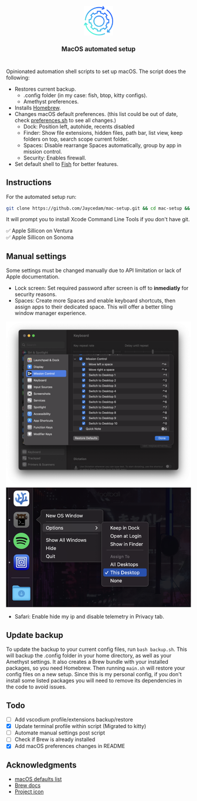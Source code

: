 <div align="center">
    <img src="images/logo.png" height="80" width="auto">
    <h1 style="font-size: larger">MacOS automated setup</h1>
    <!-- <p style="font-size: small">Opinionated automation scripts to set up macOS.</p> -->
    <br>
</div>

Opinionated automation shell scripts to set up macOS. The script does the following:

- Restores current backup.
  - .config folder (in my case: fish, btop, kitty configs).
  - Amethyst preferences.
- Installs [Homebrew](https://brew.sh).
- Changes macOS default preferences. (this list could be out of date, check [preferences.sh](modules/preferences.sh) to see all changes.)
  - Dock: Position left, autohide, recents disabled
  - Finder: Show file extensions, hidden files, path bar, list view, keep folders on top, search scope current folder.
  - Spaces: Disable rearrange Spaces automatically, group by app in mission control.
  - Security: Enables firewall.
- Set default shell to [Fish](https://fishshell.com) for better features.

## Instructions

For the automated setup run:

```sh
git clone https://github.com/Jaycedam/mac-setup.git && cd mac-setup && bash main.sh
```

It will prompt you to install Xcode Command Line Tools if you don't have git.

:white_check_mark: Apple Sillicon on Ventura  
:white_check_mark: Apple Sillicon on Sonoma

## Manual settings

Some settings must be changed manually due to API limitation or lack of Apple documentation.

- Lock screen: Set required password after screen is off to **inmediatly** for security reasons.
- Spaces: Create more Spaces and enable keyboard shortcuts, then assign apps to their dedicated space. This will offer a better tiling window manager experience.

![Keyboard shortcuts](images/keyboard-shortcuts.png)
![Assign to desktop](images/spaces.png)

- Safari: Enable hide my ip and disable telemetry in Privacy tab.

## Update backup

To update the backup to your current config files, run `bash backup.sh`. This will backup the .config folder in your home directory, as well as your Amethyst settings. It also creates a Brew bundle with your installed packages, so you need Homebrew. Then running `main.sh` will restore your config files on a new setup. Since this is my personal config, if you don't install some listed packages you will need to remove its dependencies in the code to avoid issues.

## Todo

- [ ] Add vscodium profile/extensions backup/restore
- [x] Update terminal profile within script (Migrated to kitty)
- [ ] Automate manual settings post script
- [ ] Check if Brew is already installed
- [x] Add macOS preferences changes in README

## Acknowledgments

- [macOS defaults list](https://macos-defaults.com/)
- [Brew docs](https://docs.brew.sh/Manpage)
- [Project icon](https://www.flaticon.com/free-icon/continuous_8916345)
